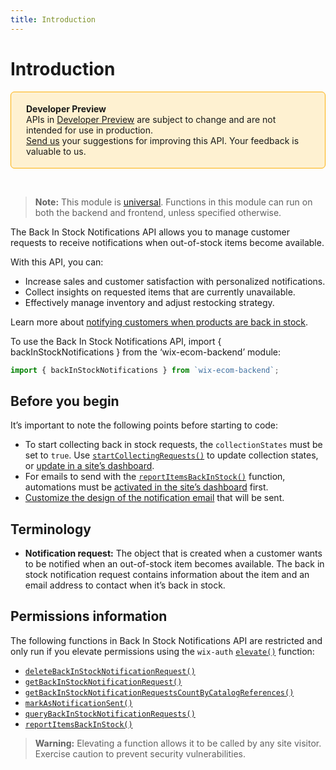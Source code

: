 ```yaml
---
title: Introduction
---
```


# Introduction

<div style="background-color: #FEF1D1; padding: 18px 24px; border-radius: 6px; border: 1px solid #FDB10C; box-sizing: border-box; display: inline-block">
    <b>Developer Preview</b>
    <br/>
    <span>APIs in <a href="https://www.wix.com/velo/reference/api-overview/developer-preview">Developer Preview</a> are subject to change and are not intended for use in production.<br/><a href="https://discord.com/channels/1114269395317968906/1288424315838005259">Send us</a> your suggestions for improving this API. Your feedback is valuable to us.</span>
</div>  

&nbsp;
> **Note:** This module is
> [universal](/api-overview/api-versions#universal-modules).
> Functions in this module can run on both the backend and frontend,
> unless specified otherwise.  

The Back In Stock Notifications API allows you to manage customer requests to receive notifications when out-of-stock items become available. 

With this API, you can:
+ Increase sales and customer satisfaction with personalized notifications.
+ Collect insights on requested items that are currently unavailable.
+ Effectively manage inventory and adjust restocking strategy.

Learn more about [notifying customers when products are back in stock](https://support.wix.com/en/article/wix-stores-notifying-customers-when-products-are-back-in-stock).

To use the Back In Stock Notifications API, import { backInStockNotifications } from the ‘wix-ecom-backend’ module:
``` javascript 
import { backInStockNotifications } from `wix-ecom-backend`;
```

## Before you begin
It’s important to note the following points before starting to code:
+ To start collecting back in stock requests, the `collectionStates` must be set to `true`. Use [`startCollectingRequests()`](wix-ecom-backend/backinstocksettings/startcollectingrequests) to update collection states, or [update in a site’s dashboard](https://www.wix.com/my-account/site-selector/?buttonText=Go%20to%20Back-in-Stock&title=Select%20a%20Site&autoSelectOnSingleSite=true&actionUrl=https://www.wix.com/dashboard/{{metaSiteId}}/store/back-in-stock).
+ For emails to send with the [`reportItemsBackInStock()`](wix-ecom-backend/backinstocknotifications/reportitemsbackinstock) function, automations must be [activated in the site’s dashboard](https://www.wix.com/my-account/site-selector/?buttonText=Go%20to%20Back-in-Stock&title=Select%20a%20Site&autoSelectOnSingleSite=true&actionUrl=https://www.wix.com/dashboard/{{metaSiteId}}/store/back-in-stock) first.
+ [Customize the design of the notification email](https://support.wix.com/en/article/wix-stores-notifying-customers-when-products-are-back-in-stock#customizing-the-notification-email) that will be sent.

## Terminology
+ **Notification request:** The object that is created when a customer wants to be notified when an out-of-stock item becomes available. The back in stock notification request contains information about the item and an email address to contact when it’s back in stock.

## Permissions information
The following functions in Back In Stock Notifications API are restricted and only run if you elevate permissions using the `wix-auth` [`elevate()`](https://www.wix.com/velo/reference/wix-auth/elevate) function:

+ [`deleteBackInStockNotificationRequest()`](wix-ecom-backend/backinstocknotifications/deleteBackInStockNotificationRequest)
+ [`getBackInStockNotificationRequest()`](wix-ecom-backend/backinstocknotifications/getBackInStockNotificationRequest)
+ [`getBackInStockNotificationRequestsCountByCatalogReferences()`](wix-ecom-backend/backinstocknotifications/getBackInStockNotificationRequestsCountByCatalogReferences)
+ [`markAsNotificationSent()`](wix-ecom-backend/backinstocknotifications/markAsNotificationSent)
+ [`queryBackInStockNotificationRequests()`](wix-ecom-backend/backinstocknotifications/queryBackInStockNotificationRequests)
+ [`reportItemsBackInStock()`](wix-ecom-backend/backinstocknotifications/reportItemsBackInStock)

<blockquote class='warning'>
<p><strong>Warning:</strong> Elevating a function allows it to be called by any site visitor. Exercise caution to prevent security vulnerabilities.</p>
</blockquote>
